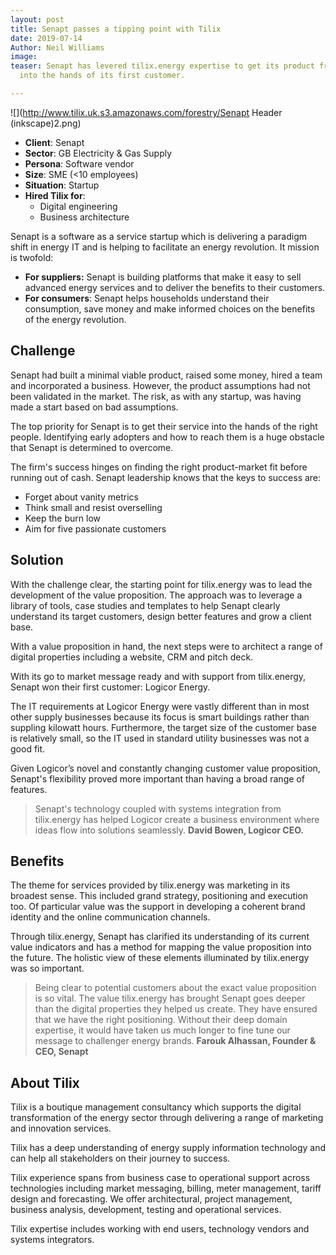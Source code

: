 ```yaml
---
layout: post
title: Senapt passes a tipping point with Tilix
date: 2019-07-14
Author: Neil Williams
image: 
teaser: Senapt has levered tilix.energy expertise to get its product from the lab
  into the hands of its first customer.

---
```

![](http://www.tilix.uk.s3.amazonaws.com/forestry/Senapt Header (inkscape)2.png)

* **Client**: Senapt
* **Sector**: GB Electricity & Gas Supply
* **Persona**: Software vendor
* **Size**: SME (<10 employees)
* **Situation**: Startup
* **Hired Tilix for**:
  * Digital engineering
  * Business architecture

Senapt is a software as a service startup which is delivering a paradigm shift in energy IT and is helping to facilitate an energy revolution. It mission is twofold:

* **For suppliers:** Senapt is building platforms that make it easy to sell advanced energy services and to deliver the benefits to their customers.
* **For consumers**: Senapt helps households understand their consumption, save money and make informed choices on the benefits of the energy revolution.

## Challenge

Senapt had built a minimal viable product, raised some money, hired a team and incorporated a business. However, the product assumptions had not been validated in the market. The risk, as with any startup, was having made a start based on bad assumptions.

The top priority for Senapt is to get their service into the hands of the right people. Identifying early adopters and how to reach them is a huge obstacle that Senapt is determined to overcome.

The firm's success hinges on finding the right product-market fit before running out of cash. Senapt leadership knows that the keys to success are:

* Forget about vanity metrics
* Think small and resist overselling
* Keep the burn low
* Aim for five passionate customers

## Solution

With the challenge clear, the starting point for tilix.energy was to lead the development of the value proposition. The approach was to leverage a library of tools, case studies and templates to help Senapt clearly understand its target customers, design better features and grow a client base.

With a value proposition in hand, the next steps were to architect a range of digital properties including a website, CRM and pitch deck.

With its go to market message ready and with support from tilix.energy, Senapt won their first customer: Logicor Energy.

The IT requirements at Logicor Energy were vastly different than in most other supply businesses because its focus is smart buildings rather than suppling kilowatt hours. Furthermore, the target size of the customer base is relatively small, so the IT used in standard utility businesses was not a good fit.

Given Logicor’s novel and constantly changing customer value proposition, Senapt's flexibility proved more important than having a broad range of features.

> Senapt's technology coupled with systems integration from tilix.energy has helped Logicor create a business environment where ideas flow into solutions seamlessly. **David Bowen, Logicor CEO.**

## Benefits

The theme for services provided by tilix.energy was marketing in its broadest sense. This included grand strategy, positioning and execution too. Of particular value was the support in developing a coherent brand identity and the online communication channels.

Through tilix.energy, Senapt has clarified its understanding of its current value indicators and has a method for mapping the value proposition into the future. The holistic view of these elements illuminated by tilix.energy was so important.

> Being clear to potential customers about the exact value proposition is so vital. The value tilix.energy has brought Senapt goes deeper than the digital properties they helped us create. They have ensured that we have the right positioning. Without their deep domain expertise, it would have taken us much longer to fine tune our message to challenger energy brands. **Farouk Alhassan, Founder & CEO, Senapt**

## About Tilix

Tilix is a boutique management consultancy which supports the digital transformation of the energy sector through delivering a range of marketing and innovation services.

Tilix has a deep understanding of energy supply information technology and can help all stakeholders on their journey to success.

Tilix experience spans from business case to operational support across technologies including market messaging, billing, meter management, tariff design and forecasting. We offer architectural, project management, business analysis, development, testing and operational services.

Tilix expertise includes working with end users, technology vendors and systems integrators.